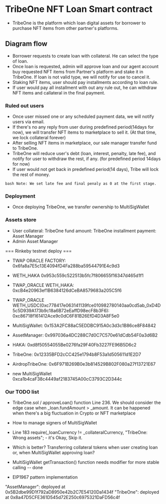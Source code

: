 # TribeOne NFT Loan Smart contract

- TribeOne is the platform which loan digital assets for borrower to purchase NFT items from other partner's platforms.

## Diagram flow
- Borrower requests to create loan with collateral. He can select the type of loan.
- Once loan is requested, admin will approve loan and our agent account buy requested NFT items from Partner's platform and stake it in TribeOne.
  If loan is not valid type, we will notify for use to cancel it.
- Staking NFT items, user should pay installments according to loan rule.
- If user would pay all installment with out any rule out, he can withdraw NFT items and callateral in the final payment.

### Ruled out users
- Once user missed one or any scheduled payment data, we will notify users via email.
- If there's no any reply from user during predefined period(14days for now), we will transfer NFT items to marketplace to sell it. (At that time, we lock collateral forever)
- After selling NFT items in marketplace, our sale manager transfer fund to TribeOne.
- TribeOne will reduce user's debt (loan, interest, penalty, late fee), and notify for user to withdraw the rest, if any. (for predefined period 14days for now)
- If user would not get back in predefined period(14 days), Tribe will lock the rest of money.    

``bash
Note: We set late fee and final penaly as 0 at the first stage.
``

### Deployment
- Once deploying TribeOne, we transfer ownership to MultiSigWallet


### Assets store
  - User
    collateral: TribeOne
    fund amount: TribeOne
    installment payment: Asset Manager
  - Admin
    Asset Manager


=== Rinkeby testnet deploy ===
  - TWAP ORACLE FACTORY: 0x6fa8a7E5c13E4094fD4Fa288ba59544791E4c9d3
  - WETH_HAKA 0x953c559c522513b5fc7f806655f16347d465d1f1
  - TWAP_ORACLE WETH_HAKA: 0xcB4e20963ef1B6384126dCeBA8579683a205C5f6
  - TWAP_ORACLE WETH_USDC(0xc778417e063141139fce010982780140aa0cd5ab_0xD4D5c5D939A173b9c18a6B72eEaffD98ecF8b3F6): 0xc86718f161412Ace9c0dC6F81B26EfD4D3A8F5e0

  - MultiSigWallet: 0x153A2FC88aC5EDDBC915A0c3d3c1B86ce8F84842
  - AssetManager: 0x997036a4DC288C7d0C7C570e61dCdb54F0a3d6B2
  - HAKA: 0xd8f50554055Be0276fa29F40Fb3227FE96B5D6c2
  - TribeOne: 0x12335BFD2cCC425e1794b8F53a1d505611d1E2D7
  - AirdropTribeOne: 0x6F971B269B0e3b814529B802F080a27f13721E67

  - new MultiSigWallet 0xca1b4caF38c4449af2183745A00cC3793C2D344c

### Our TODO list
- TribeOne.sol / approveLoan() function Line 236.
  We should consider the edge case when _loan.fundAmount > _amount. It can be happened when there's a big fluctuation in Crypto or NFT marketplace

- How to manage signers of MultiSigWallet

- Line 183
  require(_loanCurrency != _collateralCurrency, "TribeOne: Wrong assets"; - it's Okay, Skip it.

- Which is better?
  Transferring collateral tokens when user creating loan or, when MultiSigWallet approving loan?

- MultiSigWallet
  getTransaction() function needs modifier for more stable calling   -- done

- EIP1967 pattern implementation


"AssetManager": deployed at 0x5B2dbe99D1f792aD8950e42b2C7E54120Da1434f
"TribeOne": deployed at 0x8a47D5CFE361D545d72E250c6975321DaFD56c4f 
